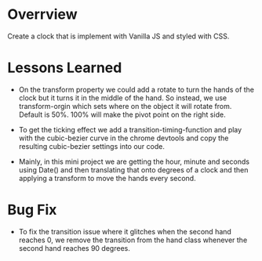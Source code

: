 # Overrview

Create a clock that is implement with Vanilla JS and styled with CSS.

# Lessons Learned

- On the transform property we could add a rotate to turn the hands of the clock but it turns it in the middle of the hand.
  So instead, we use transform-orgin which sets where on the object it will rotate from. Default is 50%. 100% will make the pivot point on the right side.

- To get the ticking effect we add a transition-timing-function and play with the cubic-bezier curve in the chrome devtools and copy the resulting cubic-bezier settings into our code.

- Mainly, in this mini project we are getting the hour, minute and seconds using Date() and then translating that onto degrees of a clock and then applying a transform to move the hands every second.

# Bug Fix

- To fix the transition issue where it glitches when the second hand reaches 0, we remove the transition from the hand class whenever the second hand reaches 90 degrees.
